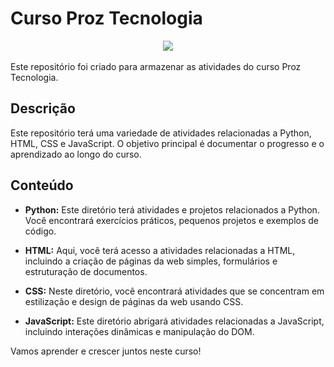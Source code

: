 # Curso Proz Tecnologia

<div align="center">
  <img src="https://github.com/robsondionisio/curso-proz/assets/108960277/d8538012-5431-470e-b6a4-5ba8b39c73d8">
</div>
<br>
Este repositório foi criado para armazenar as atividades do curso Proz Tecnologia.

## Descrição

Este repositório terá uma variedade de atividades relacionadas a Python, HTML, CSS e JavaScript. O objetivo principal é documentar o progresso e o aprendizado ao longo do curso.

## Conteúdo

- **Python:** Este diretório terá atividades e projetos relacionados a Python. Você encontrará exercícios práticos, pequenos projetos e exemplos de código.

- **HTML:** Aqui, você terá acesso a atividades relacionadas a HTML, incluindo a criação de páginas da web simples, formulários e estruturação de documentos.

- **CSS:** Neste diretório, você encontrará atividades que se concentram em estilização e design de páginas da web usando CSS.

- **JavaScript:** Este diretório abrigará atividades relacionadas a JavaScript, incluindo interações dinâmicas e manipulação do DOM.

Vamos aprender e crescer juntos neste curso!

